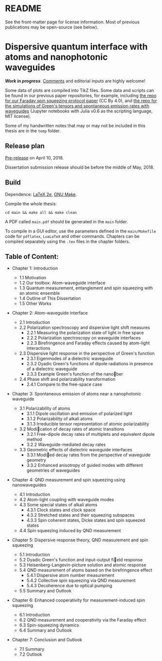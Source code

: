 # README
See the front-matter page for license information. Most of previous publications may be open-source (see below).

# Dispersive quantum interface with atoms and nanophotonic waveguides

***Work in progress***. [Comments](https://github.com/i2000s/PhD_Thesis/issues) and editorial inputs are highly welcome!

Some data of plots are compiled into TikZ files.
Some data and scripts can be found in our previous paper repositories, for example, including [the repo for our Faraday spin squeezing protocol paper](https://github.com/CQuIC/FaradaySqueezingProtocol) (CC By 4.0),
and [the repo for the simulations of Green's tensors and spontaneous emission rates with waveguides](https://github.com/i2000s/simnanophotonics) (Jupyter notebooks with Julia v0.6 as the scripting language, MIT license).

Some of my handwritten notes that may or may not be included in this thesis are in the `temp` folder.

## Release plan
[Pre-release](https://github.com/i2000s/PhD_Thesis/releases) on April 10, 2018.

Dissertation submission release should be before the middle of May, 2018.

## Build
Dependence: [LaTeX 2e](https://www.latex-project.org/get/), [GNU Make](https://www.gnu.org/software/make/).

Compile the whole thesis:
```
cd main && make all && make clean
```
A PDF called `main.pdf` should be generated in the `main` folder.

To compile in a GUI editor, use the parameters defined in the `main/Makefile` code for `pdflatex`, `LuaLaTeX` and other commands.
Chapters can be compiled separately using the `.tex` files in the chapter folders.

## Table of Content:

+ Chapter 1: Introduction
    + 1.1 Motivation
    + 1.2 Our toolbox: Atom-waveguide interface
    + 1.3 Quantum measurement, entanglement and spin squeezing with an atomic ensemble
    + 1.4 Outline of This Dissertation
    + 1.5 Other Works

+ Chapter 2: Atom-waveguide interface
    + 2.1 Introduction
    + 2.2 Polarization spectroscopy and dispersive light shift measures
        + 2.2.1 Measuring the polarization state of light in free space
        + 2.2.2 Polarization spectroscopy on waveguide interfaces
        + 2.2.3 Birefringence and Faraday effects caused by atom-light interactions
    + 2.3 Dispersive light response in the perspective of Green's function
        + 2.3.1 Eigenmodes of a dielectric waveguide
        + 2.3.2 Dyadic Green's functions of dipole radiations in presence of a dielectric waveguide
        + 2.3.3 Example Green's function of the nanober
    + 2.4 Phase shift and polarizability transformation
        + 2.4.1 Compare to the free-space case

+ Chapter 3: Spontaneous emission of atoms near a nanophotonic waveguide
    + 3.1 Polarizability of atoms
        + 3.1.1 Dipole oscillation and emission of polarized light
        + 3.1.2 Polarizability of alkali atoms
        + 3.1.3 Irreducible tensor representation of atomic polarizability
    + 3.2 Modication of decay rates of atomic transitions
        + 3.2.1 Free-dipole decay rates of multiplets and equivalent dipole method
        + 3.2.2 Waveguide-mediated decay rates
    + 3.3 Geometric effects of dielectric waveguide interfaces
        + 3.3.1 Modied decay rates from the perspective of waveguide geometry
        + 3.3.2 Enhanced anisotropy of guided modes with different geometries of waveguides

+ Chapter 4: QND measurement and spin squeezing using nanowaveguides
    + 4.1 Introduction
    + 4.2 Atom-light coupling with waveguide modes
    + 4.3 Some special states of alkali atoms
        + 4.3.1 Clock states and clock space
        + 4.3.2 Stretched states and their squeezing subspaces
        + 4.3.3 Spin coherent states, Dicke states and spin squeezed states
    + 4.4 Spin squeezing induced by QND measurement

+ Chapter 5: Dispersive response theory, QND measurement and spin squeezing
    + 5.1 Introduction
    + 5.2 Dyadic Green's function and input-output field response
    + 5.3 Heisenberg-Langevin-picture solution and atomic response
    + 5.4 QND measurement of atoms based on the birefringence effect
        + 5.4.1 Dispersive atom number measurement
        + 5.4.2 Collective spin squeezing via QND measurement
        + 5.4.3 Decoherence due to optical pumping
    + 5.5 Summary and Outlook

+ Chapter 6: Enhanced cooperativity for measurement-induced spin squeezing
    + 6.1 Introduction
    + 6.2 QND measurement and cooperativity via the Faraday effect
    + 6.3 Spin-squeezing dynamics
    + 6.4 Summary and Outlook

+ Chapter 7: Conclusion and Outlook
    + 7.1 Summary
    + 7.2 Outlook
